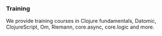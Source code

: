 ### Training

We provide training courses in Clojure fundamentals, Datomic, ClojureScript, Om, Riemann, core.async, core.logic and more.
